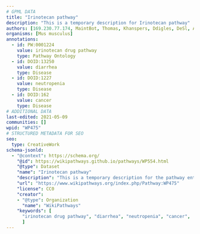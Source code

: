 ```yaml
---
# GPML DATA
title: "Irinotecan pathway"
description: "This is a temporary description for Irinotecan pathway"
authors: [169.230.77.174, MaintBot, Thomas, Khanspers, Ddigles, DeSl, AlexanderPico, Eweitz]
organisms: [Mus musculus]
annotations:
  - id: PW:0001224
    value: irinotecan drug pathway
    type: Pathway Ontology
  - id: DOID:13250
    value: diarrhea
    type: Disease
  - id: DOID:1227
    value: neutropenia
    type: Disease
  - id: DOID:162
    value: cancer
    type: Disease
# ADDITIONAL DATA
last-edited: 2021-05-09
communities: []
wpid: "WP475"
# STRUCTURED METADATA FOR SEO
seo:
  type: CreativeWork
schema-jsonld:
  - "@context": https://schema.org/
    "@id": https://wikipathways.github.io/pathways/WP554.html
    "@type": Dataset
    "name": "Irinotecan pathway"
    "description": "This is a temporary description for the pathway entitled: Irinotecan pathway"
    "url": "https://www.wikipathways.org/index.php/Pathway:WP475"
    "license": CC0
    "creator":
    - "@type": Organization
      "name": "WikiPathways"
    "keywords": [
      "irinotecan drug pathway", "diarrhea", "neutropenia", "cancer",
      ]
---
```

